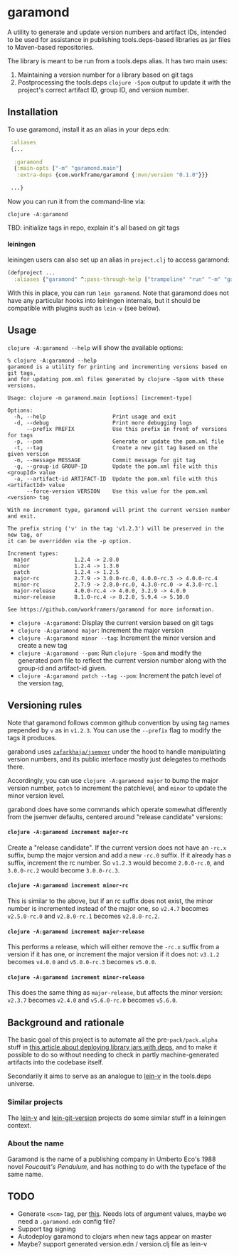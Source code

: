 # garamond

A utility to generate and update version numbers and artifact IDs, intended
to be used for assistance in publishing tools.deps-based libraries as jar
files to Maven-based repositories.

The library is meant to be run from a tools.deps alias. It has two main uses:

1. Maintaining a version number for a library based on git tags
2. Postprocessing the tools.deps `clojure -Spom` output to update it
   with the project's correct artifact ID, group ID, and version number.

## Installation

To use garamond, install it as an alias in your deps.edn:

```clojure
 :aliases
 {...

  :garamond
  {:main-opts ["-m" "garamond.main"]
   :extra-deps {com.workframe/garamond {:mvn/version "0.1.0"}}}

 ...}
```

Now you can run it from the command-line via:

`clojure -A:garamond`

TBD: initialize tags in repo, explain it's all based on git tags

#### leiningen

leiningen users can also set up an alias in `project.clj` to access garamond:

```clojure
(defproject ...
  :aliases {"garamond" ^:pass-through-help ["trampoline" "run" "-m" "garamond.main"]})
```

With this in place, you can run `lein garamond`. Note that garamond does not
have any particular hooks into leiningen internals, but it should be compatible
with plugins such as `lein-v` (see below).

## Usage

`clojure -A:garamond --help` will show the available options:

```
% clojure -A:garamond --help
garamond is a utility for printing and incrementing versions based on git tags,
and for updating pom.xml files generated by clojure -Spom with these versions.

Usage: clojure -m garamond.main [options] [increment-type]

Options:
  -h, --help                     Print usage and exit
  -d, --debug                    Print more debugging logs
      --prefix PREFIX            Use this prefix in front of versions for tags
  -p, --pom                      Generate or update the pom.xml file
  -t, --tag                      Create a new git tag based on the given version
  -m, --message MESSAGE          Commit message for git tag
  -g, --group-id GROUP-ID        Update the pom.xml file with this <groupId> value
  -a, --artifact-id ARTIFACT-ID  Update the pom.xml file with this <artifactId> value
      --force-version VERSION    Use this value for the pom.xml <version> tag

With no increment type, garamond will print the current version number and exit.

The prefix string ('v' in the tag 'v1.2.3') will be preserved in the new tag, or
it can be overridden via the -p option.

Increment types:
  major              1.2.4 -> 2.0.0
  minor              1.2.4 -> 1.3.0
  patch              1.2.4 -> 1.2.5
  major-rc           2.7.9 -> 3.0.0-rc.0, 4.0.0-rc.3 -> 4.0.0-rc.4
  minor-rc           2.7.9 -> 2.8.0-rc.0, 4.3.0-rc.0 -> 4.3.0-rc.1
  major-release      4.0.0-rc.4 -> 4.0.0, 3.2.9 -> 4.0.0
  minor-release      8.1.0-rc.4 -> 8.2.0, 5.9.4 -> 5.10.0

See https://github.com/workframers/garamond for more information.
```

* `clojure -A:garamond`: Display the current version based on git tags
* `clojure -A:garamond major`: Increment the major version
* `clojure -A:garamond minor --tag`: Increment the minor version and create a new tag
* `clojure -A:garamond --pom`: Run `clojure -Spom` and modify the generated pom file
  to reflect the current version number along with the group-id and artifact-id given.
* `clojure -A:garamond patch --tag --pom`: Increment the patch level of the
  version tag,

## Versioning rules

Note that garamond follows common github convention by using tag names
prepended by `v` as in `v1.2.3`. You can use the `--prefix` flag to
modify the tags it produces.

garabond uses [`zafarkhaja/jsemver`](https://github.com/zafarkhaja/jsemver)
under the hood to handle manipulating version numbers, and its public
interface mostly just delegates to methods there.

Accordingly, you can use `clojure -A:garamond major` to bump the major
version number, `patch` to increment the patchlevel, and `minor` to
update the minor version level.

garabond does have some commands which operate somewhat differently from
the jsemver defaults, centered around "release candidate" versions:

#### `clojure -A:garamond increment major-rc`

Create a "release candidate". If the current version does not have an
`-rc.x` suffix, bump the major version and add a new `-rc.0` suffix.
If it already has a suffix, increment the rc number. So `v1.2.3` would
become `2.0.0-rc.0`, and `3.0.0-rc.2` would become `3.0.0-rc.3`.

#### `clojure -A:garamond increment minor-rc`

This is similar to the above, but if an rc suffix does not exist, the
minor number is incremented instead of the major one, so `v2.4.7`
becomes `v2.5.0-rc.0` and `v2.8.0-rc.1` becomes  `v2.8.0-rc.2`.

#### `clojure -A:garamond increment major-release`

This performs a release, which will either remove the `-rc.x` suffix
from a version if it has one, or increment the major version if it does
not: `v3.1.2` becomes `v4.0.0` and `v5.0.0-rc.3` becomes `v5.0.0`.

#### `clojure -A:garamond increment minor-release`

This does the same thing as `major-release`, but affects the minor version:
`v2.3.7` becomes `v2.4.0` and `v5.6.0-rc.0` becomes `v5.6.0`.

## Background and rationale

The basic goal of this project is to automate all the pre-`pack/pack.alpha`
stuff in [this article about deploying library jars with
deps](https://juxt.pro/blog/posts/pack-maven.html), and to make it possible
to do so without needing to check in partly machine-generated artifacts
into the codebase itself.

Secondarily it aims to serve as an analogue to
[lein-v](https://github.com/roomkey/lein-v) in the tools.deps universe.

### Similar projects

The [lein-v](https://github.com/roomkey/lein-v) and
[lein-git-version](https://github.com/arrdem/lein-git-version) projects
do some similar stuff in a leiningen context.

### About the name

Garamond is the name of a publishing company in Umberto Eco's 1988 novel
_Foucault's Pendulum_, and has nothing to do with the typeface of the same name.

## TODO

- Generate `<scm>` tag, per [this](https://juxt.pro/blog/posts/pack-maven.html#_generate_a_pom_xml).
  Needs lots of argument values, maybe we need a `.garamond.edn` config file?
- Support tag signing
- Autodeploy garamond to clojars when new tags appear on master
- Maybe? support generated version.edn / version.clj file as lein-v
